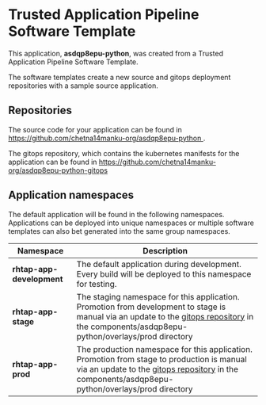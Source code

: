 # Trusted Application Pipeline Software Template

This application, **asdqp8epu-python**, was created from a Trusted Application Pipeline Software Template.

The software templates create a new source and gitops deployment repositories with a sample source application. 

## Repositories

The source code for your application can be found in [https://github.com/chetna14manku-org/asdqp8epu-python ](https://github.com/chetna14manku-org/asdqp8epu-python ).
 
The gitops repository, which contains the kubernetes manifests for the application can be found in 
[https://github.com/chetna14manku-org/asdqp8epu-python-gitops ](https://github.com/chetna14manku-org/asdqp8epu-python-gitops ) 

## Application namespaces 

The default application will be found in the following namespaces. Applications can be deployed into unique namespaces or multiple software templates can also bet generated into the same group namespaces.  

|  Namespace   |  Description   |  
| -------- | -------- |   
| **rhtap-app-development** | The default application during development. Every build will be deployed to this namespace for testing. | 
| **rhtap-app-stage** | The staging namespace for this application. Promotion from development to stage is manual via an update to the [gitops repository](https://github.com/chetna14manku-org/asdqp8epu-python-gitops ) in the components/asdqp8epu-python/overlays/prod directory |  
| **rhtap-app-prod** | The production namespace for this application. Promotion from stage to production is manual via an update to the [gitops repository](https://github.com/chetna14manku-org/asdqp8epu-python-gitops ) in the components/asdqp8epu-python/overlays/prod directory | 